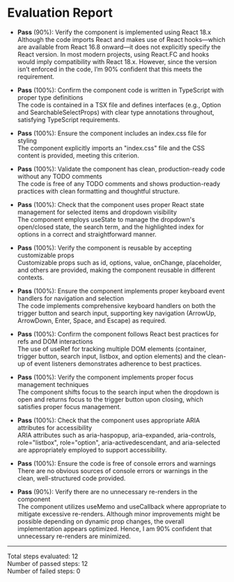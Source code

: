 # Evaluation Report

- **Pass** (90%): Verify the component is implemented using React 18.x  
  Although the code imports React and makes use of React hooks—which are available from React 16.8 onward—it does not explicitly specify the React version. In most modern projects, using React.FC and hooks would imply compatibility with React 18.x. However, since the version isn’t enforced in the code, I’m 90% confident that this meets the requirement.

- **Pass** (100%): Confirm the component code is written in TypeScript with proper type definitions  
  The code is contained in a TSX file and defines interfaces (e.g., Option and SearchableSelectProps) with clear type annotations throughout, satisfying TypeScript requirements.

- **Pass** (100%): Ensure the component includes an index.css file for styling  
  The component explicitly imports an "index.css" file and the CSS content is provided, meeting this criterion.

- **Pass** (100%): Validate the component has clean, production-ready code without any TODO comments  
  The code is free of any TODO comments and shows production-ready practices with clean formatting and thoughtful structure.

- **Pass** (100%): Check that the component uses proper React state management for selected items and dropdown visibility  
  The component employs useState to manage the dropdown's open/closed state, the search term, and the highlighted index for options in a correct and straightforward manner.

- **Pass** (100%): Verify the component is reusable by accepting customizable props  
  Customizable props such as id, options, value, onChange, placeholder, and others are provided, making the component reusable in different contexts.

- **Pass** (100%): Ensure the component implements proper keyboard event handlers for navigation and selection  
  The code implements comprehensive keyboard handlers on both the trigger button and search input, supporting key navigation (ArrowUp, ArrowDown, Enter, Space, and Escape) as required.

- **Pass** (100%): Confirm the component follows React best practices for refs and DOM interactions  
  The use of useRef for tracking multiple DOM elements (container, trigger button, search input, listbox, and option elements) and the clean-up of event listeners demonstrates adherence to best practices.

- **Pass** (100%): Verify the component implements proper focus management techniques  
  The component shifts focus to the search input when the dropdown is open and returns focus to the trigger button upon closing, which satisfies proper focus management.

- **Pass** (100%): Check that the component uses appropriate ARIA attributes for accessibility  
  ARIA attributes such as aria-haspopup, aria-expanded, aria-controls, role="listbox", role="option", aria-activedescendant, and aria-selected are appropriately employed to support accessibility.

- **Pass** (100%): Ensure the code is free of console errors and warnings  
  There are no obvious sources of console errors or warnings in the clean, well-structured code provided.

- **Pass** (90%): Verify there are no unnecessary re-renders in the component  
  The component utilizes useMemo and useCallback where appropriate to mitigate excessive re-renders. Although minor improvements might be possible depending on dynamic prop changes, the overall implementation appears optimized. Hence, I am 90% confident that unnecessary re-renders are minimized.

---

Total steps evaluated: 12  
Number of passed steps: 12  
Number of failed steps: 0